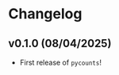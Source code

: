 # Changelog

<!--next-version-placeholder-->

## v0.1.0 (08/04/2025)

- First release of `pycounts`!
